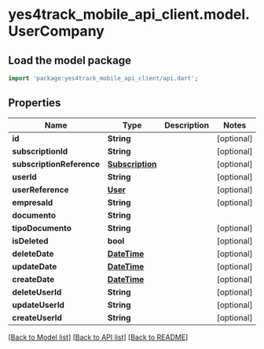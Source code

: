 # yes4track_mobile_api_client.model.UserCompany

## Load the model package
```dart
import 'package:yes4track_mobile_api_client/api.dart';
```

## Properties
Name | Type | Description | Notes
------------ | ------------- | ------------- | -------------
**id** | **String** |  | [optional] 
**subscriptionId** | **String** |  | [optional] 
**subscriptionReference** | [**Subscription**](Subscription.md) |  | [optional] 
**userId** | **String** |  | [optional] 
**userReference** | [**User**](User.md) |  | [optional] 
**empresaId** | **String** |  | [optional] 
**documento** | **String** |  | 
**tipoDocumento** | **String** |  | [optional] 
**isDeleted** | **bool** |  | [optional] 
**deleteDate** | [**DateTime**](DateTime.md) |  | [optional] 
**updateDate** | [**DateTime**](DateTime.md) |  | [optional] 
**createDate** | [**DateTime**](DateTime.md) |  | [optional] 
**deleteUserId** | **String** |  | [optional] 
**updateUserId** | **String** |  | [optional] 
**createUserId** | **String** |  | [optional] 

[[Back to Model list]](../README.md#documentation-for-models) [[Back to API list]](../README.md#documentation-for-api-endpoints) [[Back to README]](../README.md)


